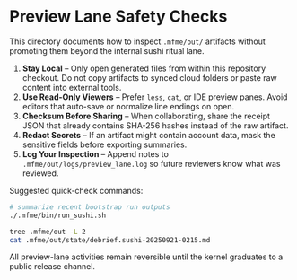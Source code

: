 # Preview Lane Safety Checks

This directory documents how to inspect `.mfme/out/` artifacts without promoting them beyond the internal sushi ritual lane.

1. **Stay Local** – Only open generated files from within this repository checkout. Do not copy artifacts to synced cloud folders or paste raw content into external tools.
2. **Use Read-Only Viewers** – Prefer `less`, `cat`, or IDE preview panes. Avoid editors that auto-save or normalize line endings on open.
3. **Checksum Before Sharing** – When collaborating, share the receipt JSON that already contains SHA-256 hashes instead of the raw artifact.
4. **Redact Secrets** – If an artifact might contain account data, mask the sensitive fields before exporting summaries.
5. **Log Your Inspection** – Append notes to `.mfme/out/logs/preview_lane.log` so future reviewers know what was reviewed.

Suggested quick-check commands:

```bash
# summarize recent bootstrap run outputs
./.mfme/bin/run_sushi.sh

tree .mfme/out -L 2
cat .mfme/out/state/debrief.sushi-20250921-0215.md
```

All preview-lane activities remain reversible until the kernel graduates to a public release channel.

